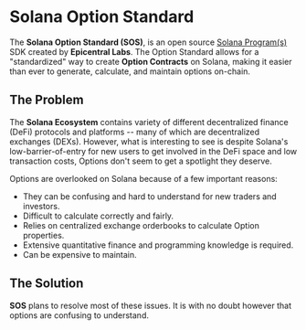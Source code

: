 # Solana Option Standard

The **Solana Option Standard (SOS)**, is an open source [Solana Program(s)](https://solana.com/docs/core/programs) SDK created by **Epicentral Labs**. The Option Standard allows for a "standardized" way to create **Option Contracts** on Solana, making it easier than ever to generate, calculate, and maintain options on-chain.

## The Problem

The **Solana Ecosystem** contains variety of different decentralized finance (DeFi) protocols and platforms -- many of which are decentralized exchanges (DEXs). However, what is interesting to see is despite Solana's low-barrier-of-entry for new users to get involved in the DeFi space and low transaction costs, Options don't seem to get a spotlight they deserve. 

Options are overlooked on Solana because of a few important reasons:

- They can be confusing and hard to understand for new traders and investors.
- Difficult to calculate correctly and fairly.
- Relies on centralized exchange orderbooks to calculate Option properties.
- Extensive quantitative finance and programming knowledge is required.
- Can be expensive to maintain.

## The Solution

**SOS** plans to resolve most of these issues. It is with no doubt however that options are confusing to understand.